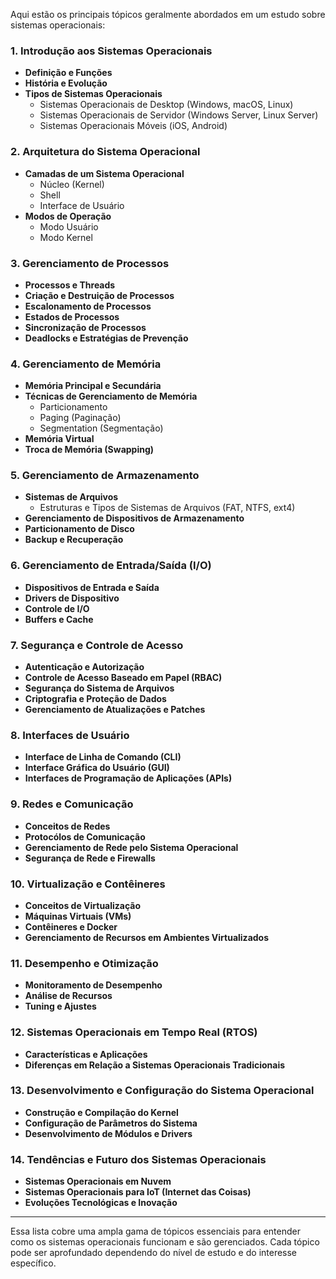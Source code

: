 Aqui estão os principais tópicos geralmente abordados em um estudo sobre sistemas operacionais:

### **1. Introdução aos Sistemas Operacionais**
   - **Definição e Funções**
   - **História e Evolução**
   - **Tipos de Sistemas Operacionais**
     - Sistemas Operacionais de Desktop (Windows, macOS, Linux)
     - Sistemas Operacionais de Servidor (Windows Server, Linux Server)
     - Sistemas Operacionais Móveis (iOS, Android)

### **2. Arquitetura do Sistema Operacional**
   - **Camadas de um Sistema Operacional**
     - Núcleo (Kernel)
     - Shell
     - Interface de Usuário
   - **Modos de Operação**
     - Modo Usuário
     - Modo Kernel

### **3. Gerenciamento de Processos**
   - **Processos e Threads**
   - **Criação e Destruição de Processos**
   - **Escalonamento de Processos**
   - **Estados de Processos**
   - **Sincronização de Processos**
   - **Deadlocks e Estratégias de Prevenção**

### **4. Gerenciamento de Memória**
   - **Memória Principal e Secundária**
   - **Técnicas de Gerenciamento de Memória**
     - Particionamento
     - Paging (Paginação)
     - Segmentation (Segmentação)
   - **Memória Virtual**
   - **Troca de Memória (Swapping)**

### **5. Gerenciamento de Armazenamento**
   - **Sistemas de Arquivos**
     - Estruturas e Tipos de Sistemas de Arquivos (FAT, NTFS, ext4)
   - **Gerenciamento de Dispositivos de Armazenamento**
   - **Particionamento de Disco**
   - **Backup e Recuperação**

### **6. Gerenciamento de Entrada/Saída (I/O)**
   - **Dispositivos de Entrada e Saída**
   - **Drivers de Dispositivo**
   - **Controle de I/O**
   - **Buffers e Cache**

### **7. Segurança e Controle de Acesso**
   - **Autenticação e Autorização**
   - **Controle de Acesso Baseado em Papel (RBAC)**
   - **Segurança do Sistema de Arquivos**
   - **Criptografia e Proteção de Dados**
   - **Gerenciamento de Atualizações e Patches**

### **8. Interfaces de Usuário**
   - **Interface de Linha de Comando (CLI)**
   - **Interface Gráfica do Usuário (GUI)**
   - **Interfaces de Programação de Aplicações (APIs)**

### **9. Redes e Comunicação**
   - **Conceitos de Redes**
   - **Protocólos de Comunicação**
   - **Gerenciamento de Rede pelo Sistema Operacional**
   - **Segurança de Rede e Firewalls**

### **10. Virtualização e Contêineres**
   - **Conceitos de Virtualização**
   - **Máquinas Virtuais (VMs)**
   - **Contêineres e Docker**
   - **Gerenciamento de Recursos em Ambientes Virtualizados**

### **11. Desempenho e Otimização**
   - **Monitoramento de Desempenho**
   - **Análise de Recursos**
   - **Tuning e Ajustes**

### **12. Sistemas Operacionais em Tempo Real (RTOS)**
   - **Características e Aplicações**
   - **Diferenças em Relação a Sistemas Operacionais Tradicionais**

### **13. Desenvolvimento e Configuração do Sistema Operacional**
   - **Construção e Compilação do Kernel**
   - **Configuração de Parâmetros do Sistema**
   - **Desenvolvimento de Módulos e Drivers**

### **14. Tendências e Futuro dos Sistemas Operacionais**
   - **Sistemas Operacionais em Nuvem**
   - **Sistemas Operacionais para IoT (Internet das Coisas)**
   - **Evoluções Tecnológicas e Inovação**

---

Essa lista cobre uma ampla gama de tópicos essenciais para entender como os sistemas operacionais funcionam e são gerenciados. Cada tópico pode ser aprofundado dependendo do nível de estudo e do interesse específico.

